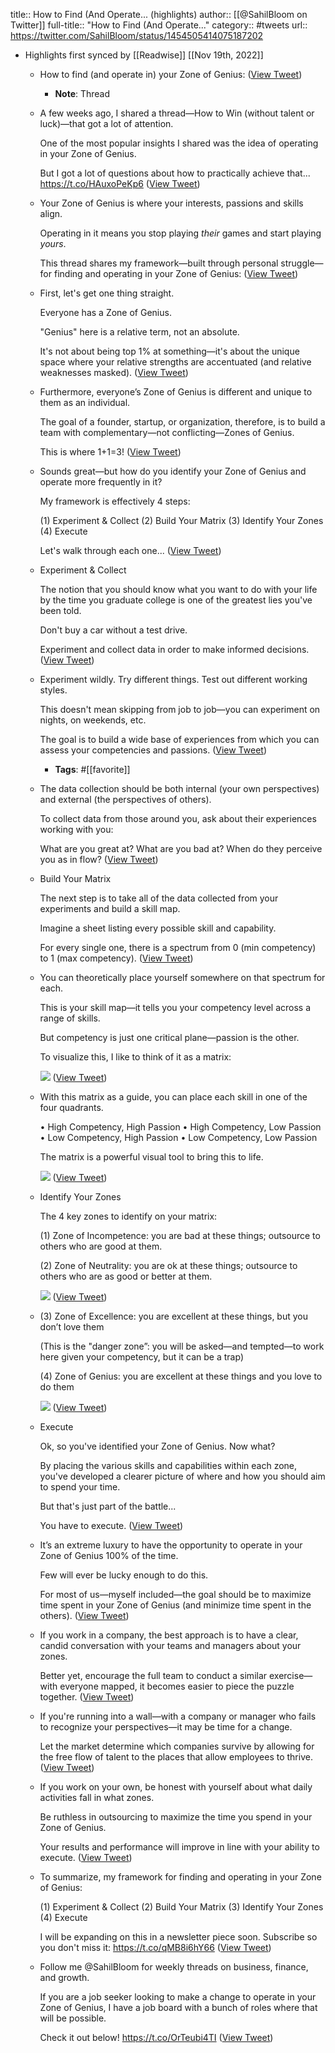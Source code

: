 title:: How to Find (And Operate... (highlights)
author:: [[@SahilBloom on Twitter]]
full-title:: "How to Find (And Operate..."
category:: #tweets
url:: https://twitter.com/SahilBloom/status/1454505414075187202

- Highlights first synced by [[Readwise]] [[Nov 19th, 2022]]
	- How to find (and operate in) your Zone of Genius: ([View Tweet](https://twitter.com/SahilBloom/status/1454505414075187202))
		- **Note**: Thread
	- A few weeks ago, I shared a thread—How to Win (without talent or luck)—that got a lot of attention.
	  
	  One of the most popular insights I shared was the idea of operating in your Zone of Genius.
	  
	  But I got a lot of questions about how to practically achieve that... https://t.co/HAuxoPeKp6 ([View Tweet](https://twitter.com/SahilBloom/status/1454505414838534149))
	- Your Zone of Genius is where your interests, passions and skills align.
	  
	  Operating in it means you stop playing *their* games and start playing *yours*.
	  
	  This thread shares my framework—built through personal struggle—for finding and operating in your Zone of Genius: ([View Tweet](https://twitter.com/SahilBloom/status/1454505416319143936))
	- First, let's get one thing straight.
	  
	  Everyone has a Zone of Genius.
	  
	  "Genius" here is a relative term, not an absolute.
	  
	  It's not about being top 1% at something—it's about the unique space where your relative strengths are accentuated (and relative weaknesses masked). ([View Tweet](https://twitter.com/SahilBloom/status/1454505417321578498))
	- Furthermore, everyone’s Zone of Genius is different and unique to them as an individual.
	  
	  The goal of a founder, startup, or organization, therefore, is to build a team with complementary—not conflicting—Zones of Genius.
	  
	  This is where 1+1=3! ([View Tweet](https://twitter.com/SahilBloom/status/1454505418235912194))
	- Sounds great—but how do you identify your Zone of Genius and operate more frequently in it?
	  
	  My framework is effectively 4 steps:
	  
	  (1) Experiment & Collect
	  (2) Build Your Matrix
	  (3) Identify Your Zones
	  (4) Execute
	  
	  Let's walk through each one... ([View Tweet](https://twitter.com/SahilBloom/status/1454505419762634752))
	- Experiment & Collect
	  
	  The notion that you should know what you want to do with your life by the time you graduate college is one of the greatest lies you've been told.
	  
	  Don't buy a car without a test drive.
	  
	  Experiment and collect data in order to make informed decisions. ([View Tweet](https://twitter.com/SahilBloom/status/1454505420731473921))
	- Experiment wildly. Try different things. Test out different working styles.
	  
	  This doesn't mean skipping from job to job—you can experiment on nights, on weekends, etc.
	  
	  The goal is to build a wide base of experiences from which you can assess your competencies and passions. ([View Tweet](https://twitter.com/SahilBloom/status/1454505421708804097))
		- **Tags**: #[[favorite]]
	- The data collection should be both internal (your own perspectives) and external (the perspectives of others).
	  
	  To collect data from those around you, ask about their experiences working with you:
	  
	  What are you great at? What are you bad at? When do they perceive you as in flow? ([View Tweet](https://twitter.com/SahilBloom/status/1454505422627360768))
	- Build Your Matrix
	  
	  The next step is to take all of the data collected from your experiments and build a skill map.
	  
	  Imagine a sheet listing every possible skill and capability.
	  
	  For every single one, there is a spectrum from 0 (min competency) to 1 (max competency). ([View Tweet](https://twitter.com/SahilBloom/status/1454505423638175748))
	- You can theoretically place yourself somewhere on that spectrum for each.
	  
	  This is your skill map—it tells you your competency level across a range of skills.
	  
	  But competency is just one critical plane—passion is the other.
	  
	  To visualize this, I like to think of it as a matrix: 
	  
	  ![](https://pbs.twimg.com/media/FC9w-lSVUAI_XBx.jpg) ([View Tweet](https://twitter.com/SahilBloom/status/1454505427375329281))
	- With this matrix as a guide, you can place each skill in one of the four quadrants.
	  
	  • High Competency, High Passion
	  • High Competency, Low Passion
	  • Low Competency, High Passion
	  • Low Competency, Low Passion
	  
	  The matrix is a powerful visual tool to bring this to life. 
	  
	  ![](https://pbs.twimg.com/media/FC9w-z3VUAUpMHg.jpg) ([View Tweet](https://twitter.com/SahilBloom/status/1454505431431217152))
	- Identify Your Zones
	  
	  The 4 key zones to identify on your matrix:
	  
	  (1) Zone of Incompetence: you are bad at these things; outsource to others who are good at them.
	  
	  (2) Zone of Neutrality: you are ok at these things; outsource to others who are as good or better at them. 
	  
	  ![](https://pbs.twimg.com/media/FC9w_BqVUAUsvSI.jpg) ([View Tweet](https://twitter.com/SahilBloom/status/1454505435159883776))
	- (3) Zone of Excellence: you are excellent at these things, but you don’t love them
	  
	  (This is the "danger zone”: you will be asked—and tempted—to work here given your competency, but it can be a trap)
	  
	  (4) Zone of Genius: you are excellent at these things and you love to do them 
	  
	  ![](https://pbs.twimg.com/media/FC9w_QSVgAEyBNv.jpg) ([View Tweet](https://twitter.com/SahilBloom/status/1454505439165435914))
	- Execute
	  
	  Ok, so you've identified your Zone of Genius. Now what?
	  
	  By placing the various skills and capabilities within each zone, you've developed a clearer picture of where and how you should aim to spend your time.
	  
	  But that's just part of the battle...
	  
	  You have to execute. ([View Tweet](https://twitter.com/SahilBloom/status/1454505441417781252))
	- It’s an extreme luxury to have the opportunity to operate in your Zone of Genius 100% of the time.
	  
	  Few will ever be lucky enough to do this.
	  
	  For most of us—myself included—the goal should be to maximize time spent in your Zone of Genius (and minimize time spent in the others). ([View Tweet](https://twitter.com/SahilBloom/status/1454505442739056643))
	- If you work in a company, the best approach is to have a clear, candid conversation with your teams and managers about your zones.
	  
	  Better yet, encourage the full team to conduct a similar exercise—with everyone mapped, it becomes easier to piece the puzzle together. ([View Tweet](https://twitter.com/SahilBloom/status/1454505444102197251))
	- If you're running into a wall—with a company or manager who fails to recognize your perspectives—it may be time for a change.
	  
	  Let the market determine which companies survive by allowing for the free flow of talent to the places that allow employees to thrive. ([View Tweet](https://twitter.com/SahilBloom/status/1454505445494689792))
	- If you work on your own, be honest with yourself about what daily activities fall in what zones.
	  
	  Be ruthless in outsourcing to maximize the time you spend in your Zone of Genius.
	  
	  Your results and performance will improve in line with your ability to execute. ([View Tweet](https://twitter.com/SahilBloom/status/1454505446937485313))
	- To summarize, my framework for finding and operating in your Zone of Genius:
	  
	  (1) Experiment & Collect
	  (2) Build Your Matrix
	  (3) Identify Your Zones
	  (4) Execute
	  
	  I will be expanding on this in a newsletter piece soon. Subscribe so you don't miss it: https://t.co/qMB8i6hY66 ([View Tweet](https://twitter.com/SahilBloom/status/1454505448351010821))
	- Follow me @SahilBloom for weekly threads on business, finance, and growth.
	  
	  If you are a job seeker looking to make a change to operate in your Zone of Genius, I have a job board with a bunch of roles where that will be possible.
	  
	  Check it out below! https://t.co/OrTeubi4TI ([View Tweet](https://twitter.com/SahilBloom/status/1454505449835753477))